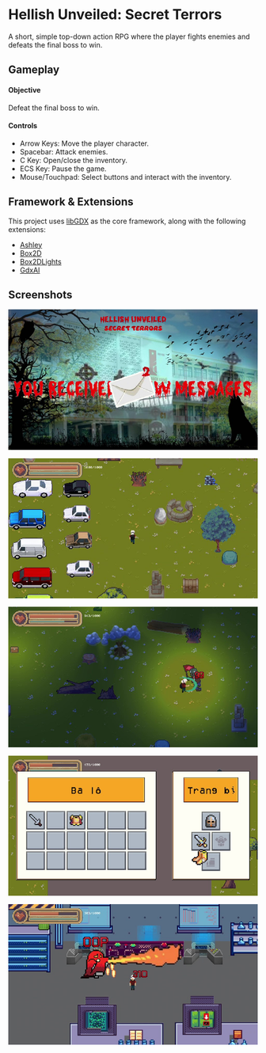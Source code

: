 # Hellish Unveiled: Secret Terrors

A short, simple top-down action RPG where the player fights enemies and defeats the final boss to win.

## Gameplay

#### Objective

Defeat the final boss to win.

#### Controls

- Arrow Keys: Move the player character.
- Spacebar: Attack enemies.
- C Key: Open/close the inventory.
- ECS Key: Pause the game.
- Mouse/Touchpad: Select buttons and interact with the inventory.

## Framework & Extensions

This project uses [libGDX](https://libgdx.com/) as the core framework, along with the following extensions:

- [Ashley](https://github.com/libgdx/ashley)
- [Box2D](https://libgdx.com/wiki/extensions/physics/box2d)
- [Box2DLights](https://github.com/libgdx/box2dlights)
- [GdxAI](https://github.com/libgdx/gdx-ai)

## Screenshots

![Intro](<assets/screenshots/Hellish Unveiled_ Secret Terrors 2025-02-17 00-18-19_Moment(2).jpg>)

![In-game](<assets/screenshots/Hellish Unveiled_ Secret Terrors 2025-02-16 23-41-23_Moment(4).jpg>)

![Night](<assets/screenshots/Hellish Unveiled_ Secret Terrors 2025-02-16 23-41-23_Moment.jpg>)

![Inventory](<assets/screenshots/Hellish Unveiled_ Secret Terrors 2025-02-16 23-41-23_Moment(3).jpg>)

![Boss](<assets/screenshots/Hellish Unveiled_ Secret Terrors 2025-02-17 00-25-08_Moment.jpg>)
